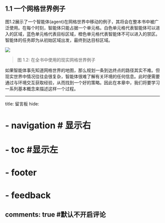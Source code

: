 ## 1.1 一个网格世界例子

图$1.2$展示了一个智能体(agent)在网格世界中移动的例子，其将会在整本书中被广泛使用。在每个时刻，智能体只能占据一个单元格。白色单元格代表智能体可以进入的区域，蓝色单元格代表目标区域，橙色单元格代表智能体不可以进入的禁区。智能体的任务即为从初始区域出发，最终到达目标区域。


 ![](../img/01/1.jpg)
 
 > 图 1.2: 在全书中使用的现实网格世界例子

如果智能体事先知道网格世界的地图，那么规划一条到达终点的路径其实不难。但现实世界中情况往往会很复杂，智能体很难了解有关环境的任何信息。此时便需要通过与环境交互获取经验，从而找到一个好的策略。因此在本章中，我们将要学习一系列基本概念来描述这样一个过程。

---
title: 留言板
hide:
  #  - navigation # 显示右
  #  - toc #显示左
  #  - footer
  #  - feedback  
comments: true  #默认不开启评论
---